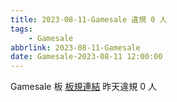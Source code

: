 ```yaml
---
title: 2023-08-11-Gamesale 違規 0 人
tags:
    - Gamesale
abbrlink: 2023-08-11-Gamesale
date: Gamesale-2023-08-11 12:00:00
---
```

Gamesale 板 [板規連結](https://www.ptt.cc/bbs/Gossiping/M.1637425085.A.07D.html)
昨天違規 0 人
